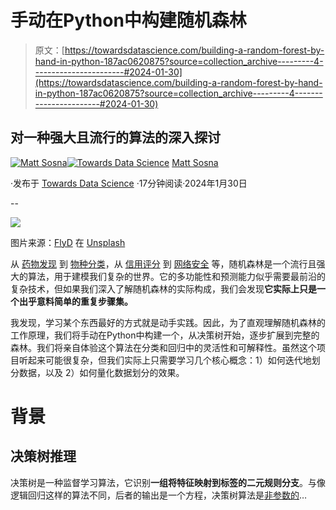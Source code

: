 # 手动在Python中构建随机森林

> 原文：[https://towardsdatascience.com/building-a-random-forest-by-hand-in-python-187ac0620875?source=collection_archive---------4-----------------------#2024-01-30](https://towardsdatascience.com/building-a-random-forest-by-hand-in-python-187ac0620875?source=collection_archive---------4-----------------------#2024-01-30)

## 对一种强大且流行的算法的深入探讨

[](https://mgsosna.medium.com/?source=post_page---byline--187ac0620875--------------------------------)[![Matt Sosna](../Images/c3175c0dc62b795a8d0fa57532fb669b.png)](https://mgsosna.medium.com/?source=post_page---byline--187ac0620875--------------------------------)[](https://towardsdatascience.com/?source=post_page---byline--187ac0620875--------------------------------)[![Towards Data Science](../Images/a6ff2676ffcc0c7aad8aaf1d79379785.png)](https://towardsdatascience.com/?source=post_page---byline--187ac0620875--------------------------------) [Matt Sosna](https://mgsosna.medium.com/?source=post_page---byline--187ac0620875--------------------------------)

·发布于 [Towards Data Science](https://towardsdatascience.com/?source=post_page---byline--187ac0620875--------------------------------) ·17分钟阅读·2024年1月30日

--

![](../Images/3e3e1bb4d0ea0375209a319ae9478702.png)

图片来源：[FlyD](https://unsplash.com/@flyd2069?utm_source=medium&utm_medium=referral) 在 [Unsplash](https://unsplash.com/?utm_source=medium&utm_medium=referral)

从 [药物发现](https://www.sciencedirect.com/science/article/abs/pii/S0957417416306819) 到 [物种分类](https://www.mdpi.com/2072-4292/4/9/2661)，从 [信用评分](https://journals.sagepub.com/doi/abs/10.1177/2278533718765531) 到 [网络安全](https://www.sciencedirect.com/science/article/pii/S1877050916311127) 等，随机森林是一个流行且强大的算法，用于建模我们复杂的世界。它的多功能性和预测能力似乎需要最前沿的复杂技术，但如果我们深入了解随机森林的实际构成，我们会发现**它实际上只是一个出乎意料简单的重复步骤集。**

我发现，学习某个东西最好的方式就是动手实践。因此，为了直观理解随机森林的工作原理，我们将手动在Python中构建一个，从决策树开始，逐步扩展到完整的森林。我们将亲自体验这个算法在分类和回归中的灵活性和可解释性。虽然这个项目听起来可能很复杂，但我们实际上只需要学习几个核心概念：1）如何迭代地划分数据，以及 2）如何量化数据划分的效果。

# 背景

## 决策树推理

决策树是一种监督学习算法，它识别**一组将特征映射到标签的二元规则分支**。与像逻辑回归这样的算法不同，后者的输出是一个方程，决策树算法是[非参数的](https://machinelearningmastery.com/parametric-and-nonparametric-machine-learning-algorithms/)…

